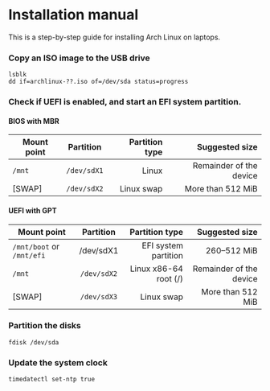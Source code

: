 # Installation manual 
This is a step-by-step guide for installing Arch Linux on laptops.
### Copy an ISO image to the USB drive
```
lsblk
dd if=archlinux-??.iso of=/dev/sda status=progress
```
### Check if UEFI is enabled, and start an EFI system partition.
#### BIOS with MBR
| Mount point 	| Partition 	| Partition type  | Suggested size         |
| ------------- |:-------------:| ---------------:| ----------------------:|
|`/mnt` 	|`/dev/sdX1` 	|Linux 	          | Remainder of the device|
|[SWAP] 	|`/dev/sdX2` 	|Linux swap 	  |More than 512 MiB       |
#### UEFI with GPT
| Mount point 	| Partition 	| Partition type  | Suggested size         |
| ------------- |:-------------:| ---------------:| ----------------------:|
|`/mnt/boot` or `/mnt/efi`| 	/dev/sdX1| 	EFI system partition| 	260–512 MiB|
|`/mnt`| 	`/dev/sdX2`| 	Linux x86-64 root (/)| 	Remainder of the device|
|[SWAP] |	`/dev/sdX3`| 	Linux swap 	|More than 512 MiB |
### Partition the disks
```
fdisk /dev/sda 
```
### Update the system clock
```
timedatectl set-ntp true
```
